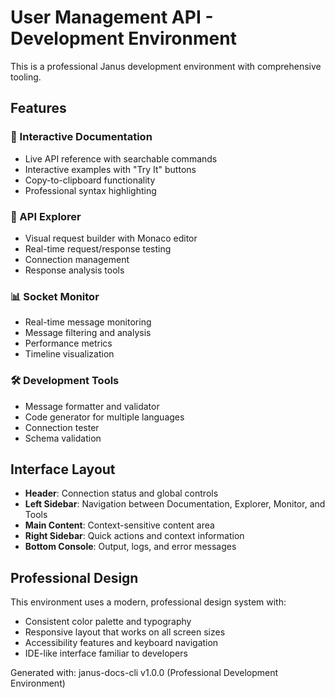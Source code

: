 # User Management API - Development Environment

This is a professional Janus development environment with comprehensive tooling.

## Features

### 📖 Interactive Documentation
- Live API reference with searchable commands
- Interactive examples with "Try It" buttons
- Copy-to-clipboard functionality
- Professional syntax highlighting

### 🔧 API Explorer
- Visual request builder with Monaco editor
- Real-time request/response testing
- Connection management
- Response analysis tools

### 📊 Socket Monitor
- Real-time message monitoring
- Message filtering and analysis
- Performance metrics
- Timeline visualization

### 🛠️ Development Tools
- Message formatter and validator
- Code generator for multiple languages
- Connection tester
- Schema validation

## Interface Layout

- **Header**: Connection status and global controls
- **Left Sidebar**: Navigation between Documentation, Explorer, Monitor, and Tools
- **Main Content**: Context-sensitive content area
- **Right Sidebar**: Quick actions and context information
- **Bottom Console**: Output, logs, and error messages

## Professional Design

This environment uses a modern, professional design system with:
- Consistent color palette and typography
- Responsive layout that works on all screen sizes
- Accessibility features and keyboard navigation
- IDE-like interface familiar to developers

Generated with: janus-docs-cli v1.0.0 (Professional Development Environment)
